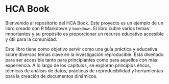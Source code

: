 # HCA Book

Bienvenido al repositorio del HCA Book. Este proyecto es un ejemplo de un libro creado con R Markdown y `bookdown`. El libro cubre varios temas importantes y su propósito es proporcionar un recurso educativo accesible y útil para la comunidad.


Este libro tiene como objetivo servir como una guía práctica y educativa sobre diversos temas clave en la investigación reproducible. Está diseñado para ser accesible tanto para principiantes como para aquellos con más experiencia. A lo largo de los capítulos, se exploran principios éticos, técnicas de análisis de datos, prácticas de reproducibilidad y herramientas para la creación de documentos dinámicos.

